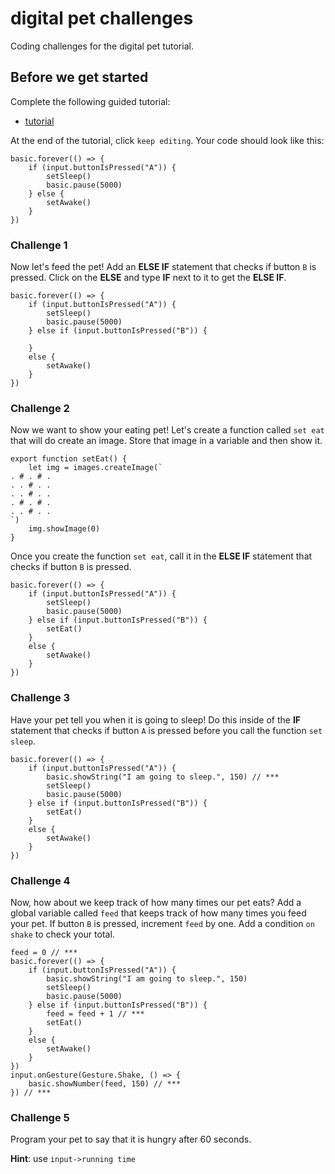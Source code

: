 # digital pet challenges

Coding challenges for the digital pet tutorial. 

## Before we get started

Complete the following guided tutorial:

* [tutorial](/lessons/digital-pet/tutorial)

At the end of the tutorial, click `keep editing`. Your code should look like this:

```
basic.forever(() => {
    if (input.buttonIsPressed("A")) {
        setSleep()
        basic.pause(5000)
    } else {
        setAwake()
    }
})
```

### Challenge 1

Now let's feed the pet! Add an **ELSE IF** statement that checks if button `B` is pressed. Click on the **ELSE** and type **IF** next to it to get the **ELSE IF**.

```
basic.forever(() => {
    if (input.buttonIsPressed("A")) {
        setSleep()
        basic.pause(5000)
    } else if (input.buttonIsPressed("B")) {

    }
    else {
        setAwake()
    }
})
```

### Challenge 2

Now we want to show your eating pet! Let's create a function called `set eat` that will do create an image. Store that image in a variable and then show it.

```
export function setEat() {
    let img = images.createImage(`
. # . # .
. . # . .
. . # . .
. # . # .
. . # . .
`)
    img.showImage(0)
}
```

Once you create the function `set eat`, call it in the **ELSE IF** statement that checks if button `B` is pressed.

```
basic.forever(() => {
    if (input.buttonIsPressed("A")) {
        setSleep()
        basic.pause(5000)
    } else if (input.buttonIsPressed("B")) {
        setEat()
    }
    else {
        setAwake()
    }
})
```

### Challenge 3

Have your pet tell you when it is going to sleep! Do this inside of the **IF** statement that checks if button `A` is pressed before you call the function `set sleep`.

```
basic.forever(() => {
    if (input.buttonIsPressed("A")) {
        basic.showString("I am going to sleep.", 150) // ***
        setSleep()
        basic.pause(5000)
    } else if (input.buttonIsPressed("B")) {
        setEat()
    }
    else {
        setAwake()
    }
})
```

### Challenge 4

Now, how about we keep track of how many times our pet eats? Add a global variable  called `feed` that keeps track of how many times you feed your pet. If button `B` is pressed, increment `feed` by one.  Add a condition `on shake` to check your total.

```
feed = 0 // ***
basic.forever(() => {
    if (input.buttonIsPressed("A")) {
        basic.showString("I am going to sleep.", 150)
        setSleep()
        basic.pause(5000)
    } else if (input.buttonIsPressed("B")) {
        feed = feed + 1 // ***
        setEat()
    }
    else {
        setAwake()
    }
})
input.onGesture(Gesture.Shake, () => {
    basic.showNumber(feed, 150) // ***
}) // ***
```

### Challenge 5

Program your pet to say that it is hungry after 60 seconds.

**Hint**: use `input->running time`

